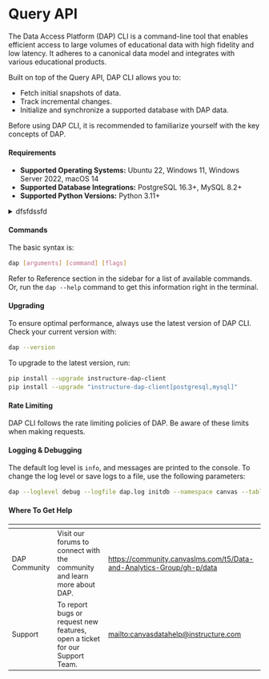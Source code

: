 # Query API

The Data Access Platform (DAP) CLI is a command-line tool that enables efficient access to large volumes of educational data with high fidelity and low latency. It adheres to a canonical data model and integrates with various educational products.

Built on top of the Query API, DAP CLI allows you to:

* Fetch initial snapshots of data.
* Track incremental changes.
* Initialize and synchronize a supported database with DAP data.

Before using DAP CLI, it is recommended to familiarize yourself with the key concepts of DAP.

#### Requirements

* **Supported Operating Systems:** Ubuntu 22, Windows 11, Windows Server 2022, macOS 14
* **Supported Database Integrations:** PostgreSQL 16.3+, MySQL 8.2+
* **Supported Python Versions:** Python 3.11+

<details>

<summary>dfsfdssfd</summary>

<img src=".gitbook/assets/uml.png" alt="" data-size="original">

</details>



#### Commands

The basic syntax is:

```bash
dap [arguments] [command] [flags]
```

Refer to Reference section in the sidebar for a list of available commands. Or, run the `dap --help` command to get this information right in the terminal.

#### Upgrading

To ensure optimal performance, always use the latest version of DAP CLI. Check your current version with:

```bash
dap --version
```

To upgrade to the latest version, run:

```bash
pip install --upgrade instructure-dap-client
pip install --upgrade "instructure-dap-client[postgresql,mysql]"
```

#### Rate Limiting

DAP CLI follows the rate limiting policies of DAP. Be aware of these limits when making requests.

#### Logging & Debugging

The default log level is `info`, and messages are printed to the console. To change the log level or save logs to a file, use the following parameters:

```bash
dap --loglevel debug --logfile dap.log initdb --namespace canvas --table accounts
```

#### Where To Get Help

<table data-card-size="large" data-view="cards"><thead><tr><th></th><th></th><th data-hidden data-card-target data-type="content-ref"></th></tr></thead><tbody><tr><td>DAP Community</td><td>Visit our forums to connect with the community and learn more about DAP.</td><td><a href="https://community.canvaslms.com/t5/Data-and-Analytics-Group/gh-p/data">https://community.canvaslms.com/t5/Data-and-Analytics-Group/gh-p/data</a></td></tr><tr><td>Support</td><td>To report bugs or request new features, open a ticket for our Support Team.</td><td><a href="mailto:canvasdatahelp@instructure.com">mailto:canvasdatahelp@instructure.com</a></td></tr></tbody></table>
